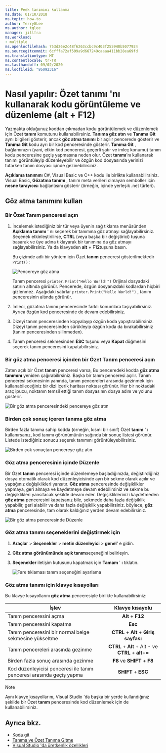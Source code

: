 ```yaml
---
title: Peek tanımını kullanma
ms.date: 01/10/2018
ms.topic: how-to
author: TerryGLee
ms.author: tglee
manager: jillfra
ms.workload:
- multiple
ms.openlocfilehash: 753d26e2c48f6263ccbc9c403f255948b5077924
ms.sourcegitcommit: 6cfffa72af599a9d667249caaaa411bb28ea69fd
ms.translationtype: MT
ms.contentlocale: tr-TR
ms.lasthandoff: 09/02/2020
ms.locfileid: "86092316"
---
```

# <a name="how-to-view-and-edit-code-by-using-peek-definition-altf12"></a>Nasıl yapılır: Özet tanımı 'nı kullanarak kodu görüntüleme ve düzenleme (alt + F12)

Yazmakta olduğunuz koddan çıkmadan kodu görüntülemek ve düzenlemek için Özet **tanım** komutunu kullanabilirsiniz. **Tanıma göz atın** ve **Tanıma Git** aynı bilgileri gösterir, ancak **göz atma tanımı** bir açılır pencerede gösterir ve **Tanıma Git** kodu ayrı bir kod penceresinde gösterir. **Tanıma Git** , bağlamınızın (yani, etkin kod penceresi, geçerli satır ve imleç konumu) tanım kodu penceresine geçiş yapmasına neden olur. Özet **tanımı**'nı kullanarak tanımı görüntüleyip düzenleyebilir ve özgün kod dosyasında yerinizi tutarken tanım dosyası içinde gezinebilirsiniz.

**Açıklama tanımını** C#, Visual Basic ve C++ kodu ile birlikte kullanabilirsiniz. Visual Basic, **Gözatma tanımı** , tanım meta verileri olmayan semboller için **nesne tarayıcısı** bağlantısını gösterir (örneğin, içinde yerleşik .net türleri).

## <a name="use-peek-definition"></a>Göz atma tanımını kullan

### <a name="open-a-peek-definition-window"></a>Bir Özet Tanım penceresi açın

1. İncelemek istediğiniz bir tür veya üyenin sağ tıklama menüsünden **Açıklama tanımı** ' nı seçerek bir tanımına göz atmayı sağlayabilirsiniz. Seçenek etkinleştirilirse, **CTRL** (veya başka bir değiştirici) tuşuna basarak ve üye adına tıklayarak bir tanımına da göz atmayı sağlayabilirsiniz. Ya da klavyeden **alt** + **F12**tuşuna basın.

     Bu çizimde adlı bir yöntem için Özet **tanım** penceresi gösterilmektedir `Print()` :

     ![Pencereye göz atma](../ide/media/peekwindow.png)

     Tanım penceresi `printer.Print("Hello World!")` Orijinal dosyadaki satırın altında görünür. Pencerede, özgün dosyanızdaki kodlardan hiçbiri gizlenmez. Aşağıdaki satırlar `printer.Print("Hello World!")` , tanım penceresinin altında görünür.

1. İmleci, gözatma tanımı penceresinde farklı konumlara taşıyabilirsiniz. Ayrıca özgün kod penceresinde de devam edebilirsiniz.

1. Dizeyi tanım penceresinden kopyalayıp özgün koda yapıştırabilirsiniz. Dizeyi tanım penceresinden sürükleyip özgün koda da bırakabilirsiniz (tanım penceresinden silinmeden).

1. Tanım penceresi sekmesinden **ESC** tuşunu veya **Kapat** düğmesini seçerek tanım penceresini kapatabilirsiniz.

### <a name="open-a-peek-definition-window-from-within-a-peek-definition-window"></a>Bir göz atma penceresi içinden bir Özet Tanım penceresi açın

Zaten açık bir Özet **tanım** penceresi varsa, Bu penceredeki kodda **göz atma tanımını** yeniden çağırabilirsiniz. Başka bir tanım penceresi açılır. Tanım penceresi sekmesinin yanında, tanım pencereleri arasında gezinmek için kullanabileceğiniz bir dizi içerik haritası noktası görünür. Her bir noktadaki araç ipucu, noktanın temsil ettiği tanım dosyasının dosya adını ve yolunu gösterir.

   ![Bir göz atma penceresindeki pencereye göz atın](../ide/media/peekwithinpeek.png)

### <a name="peek-definition-with-multiple-results"></a>Birden çok sonuç içeren tanıma göz atma

Birden fazla tanıma sahip kodda (örneğin, kısmi bir sınıf) Özet **tanım** ' ı kullanırsanız, kod tanımı görünümünün sağında bir sonuç listesi görünür. Listede istediğiniz sonucu seçerek tanımını görüntüleyebilirsiniz.

   ![Birden çok sonuçtan pencereye göz atın](../ide/media/peekmultiple.png)

### <a name="edit-inside-the-peek-definition-window"></a>Göz atma penceresinin içinde Düzenle

Bir Özet **tanım** penceresi içinde düzenlemeye başladığınızda, değiştirdiğiniz dosya otomatik olarak kod düzenleyicisinde ayrı bir sekme olarak açılır ve yaptığınız değişiklikleri yansıtır. **Göz atma** penceresinde değişiklikler yapmaya, geri almaya ve kaydetmeye devam edebilirsiniz ve sekme bu değişiklikleri yansıtacak şekilde devam eder. Değişikliklerinizi kaydetmeden **göz atma** penceresini kapatsanız bile, sekmede daha fazla değişiklik yapabilir, geri alabilir ve daha fazla değişiklik yapabilirsiniz. böylece, **göz atma** penceresinde, tam olarak kaldığınız yerden devam edebilirsiniz.

   ![Bir göz atma penceresinde Düzenle](../ide/media/peekedit.png)

### <a name="to-change-options-for-peek-definition"></a>Göz atma tanımı seçeneklerini değiştirmek için

1. **Araçlar**  >  **Seçenekler**  >  **metin düzenleyici**  >  **genel**' e gidin.

1. **Göz atma görünümünde açık tanım**seçeneğini belirleyin.

1. **Seçenekler** iletişim kutusunu kapatmak için **Tamam** ' ı tıklatın.

   ![Fare tıklaması tanım seçeneğini ayarlama](../ide/media/editor_options_peek_view.png)

### <a name="keyboard-shortcuts-for-peek-definition"></a>Göz atma tanımı için klavye kısayolları

Bu klavye kısayollarını **göz atma** penceresiyle birlikte kullanabilirsiniz:

|İşlev|Klavye kısayolu|
|-------------------|:-----------------------:|
|Tanım penceresini açma|**Alt** + **F12**|
|Tanım penceresini kapatma|**Esc**|
|Tanım penceresini bir normal belge sekmesine yükseltme|**CTRL** + **Alt** + **Giriş sayfası**|
|Tanım pencereleri arasında gezinme|**CTRL** + **Alt** + Alt **-** ve **CTRL** + **alt**+**=**|
|Birden fazla sonuç arasında gezinme|**F8** ve **SHIFT** + **F8**|
|Kod düzenleyicisi penceresi ile tanım penceresi arasında geçiş yapma|**SHIFT** + **ESC**|

> [!NOTE]
> Aynı klavye kısayollarını, Visual Studio 'da başka bir yerde kullandığınız şekilde bir Özet **tanım** penceresinde kod düzenlemek için de kullanabilirsiniz.

## <a name="see-also"></a>Ayrıca bkz.

- [Koda git](../ide/navigating-code.md)
- [Tanıma ve Özet Tanıma Gitme](../ide/go-to-and-peek-definition.md)
- [Visual Studio 'da üretkenlik özellikleri](../ide/productivity-features.md)
